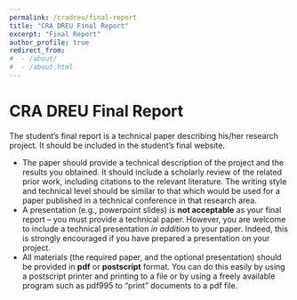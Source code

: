 ```yaml
---
permalink: /cradreu/final-report
title: "CRA DREU Final Report"
excerpt: "Final Report"
author_profile: true
redirect_from: 
#  - /about/
#  - /about.html
---
```


CRA DREU Final Report
======

The student’s final report is a technical paper describing his/her  research project. It should be included in the student’s final website.

- The paper should provide a technical description of the project and  the results you obtained. It should include a scholarly review of the  related prior work, including citations to the relevant literature. The  writing style and technical level should be similar to that which would  be used for a paper published in a technical conference in that research area.
- A presentation (e.g., powerpoint slides) is **not acceptable** as your final report – you must provide a technical paper. However, you are welcome to include a technical presentation *in addition* to your paper. Indeed, this is strongly encouraged if you have prepared a presentation on your project.
- All materials (the required paper, and the optional presentation) should be provided in **pdf** or **postscript** format. You can do this easily by using a postscript printer and  printing to a file or by using a freely available program such as pdf995 to “print” documents to a pdf file.
